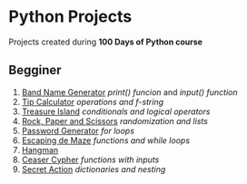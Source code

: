 # Python Projects

Projects created during **100 Days of Python course**

## Begginer

1. [Band Name Generator](https://github.com/nayara-silva/python_projects/blob/main/1.band_name_generator.py)
*print() funcion* and *input() function*
2. [Tip Calculator](https://github.com/nayara-silva/python_projects/blob/main/2.tip_calculator.py)
*operations and f-string*
3. [Treasure Island](https://github.com/nayara-silva/python_projects/blob/main/3.treasure_island.py)
*conditionals and logical operators*
4. [Rock, Paper and Scissors](https://github.com/nayara-silva/python_projects/blob/main/4.rock_paper_scissors.py)
*randomization and lists*
5. [Password Generator](https://github.com/nayara-silva/python_projects/blob/main/5.password_generator.py)
*for loops* 
6. [Escaping de Maze](https://github.com/nayara-silva/python_projects/blob/main/6.escaping_the_maze.py)
*functions and while loops*
7. [Hangman](https://github.com/nayara-silva/python_projects/tree/main/7.hangman)
8. [Ceaser Cypher](https://github.com/nayara-silva/python_projects/blob/main/8.ceaser_cypher.py)
*functions with inputs*
9. [Secret Action](https://github.com/nayara-silva/python_projects/tree/main/9.secret_auction)
*dictionaries and nesting*
